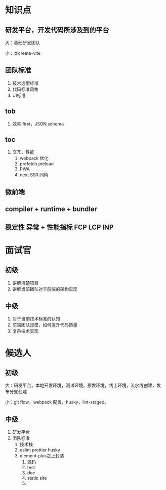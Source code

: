# 知识点

## 研发平台，开发代码所涉及到的平台

大：基础研发团队

小：类create-vite

## 团队标准

1. 技术选型标准
2. 代码标准风格
3. UI标准

## tob

1. 效率 first，JSON schema

## toc

1. 交互，性能
   1. webpack 优化
   2. prefetch preload
   3. PWA
   4. next SSR 同构

## 微前端

## compiler + runtime + bundler

## 稳定性 异常 + 性能指标 FCP LCP INP



# 面试官

## 初级

1. 讲解清楚项目
2. 讲解当前团队对于前端的架构实现

## 中级

1. 对于当前技术标准的认知
2. 前端团队规模，如何提升代码质量
3. 复杂技术实现

# 候选人

## 初级

大：研发平台，本地开发环境，测试环境，预发环境，线上环境，流水线创建，发布分支创建

小：git flow，webpack 配置，husky，lint-staged。

## 中级

1. 研发平台
2. 团队标准
   1. 技术栈
   2. eslint prettier husky
   3. element-plus之上封装
      1. 源码
      2. test
      3. doc
      4. static site
      5. 